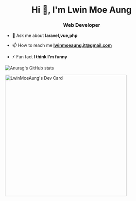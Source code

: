 <h1 align="center">Hi 👋, I'm Lwin Moe Aung</h1>
<h3 align="center">Web Developer</h3>

- 💬 Ask me about **laravel,vue,php**

- 📫 How to reach me **lwinmoeaung.it@gmail.com**

- ⚡ Fun fact **I think I'm funny**

![Anurag's GitHub stats](https://github-readme-stats.vercel.app/api?username=lwinmoeaung-springarts&show_icons=true&theme=radical)




<a href="https://app.daily.dev/lwinmoeaung"><img src="https://api.daily.dev/devcards/93305680c9bd4737a5ad13d15f51c6e9.png?r=k7q" width="400" alt="LwinMoeAung's Dev Card"/></a>
